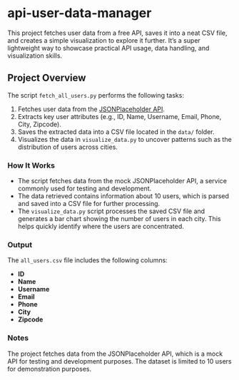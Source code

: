 # api-user-data-manager

This project fetches user data from a free API, saves it into a neat CSV file, and creates a simple visualization to explore it further. It’s a super lightweight way to showcase practical API usage, data handling, and visualization skills.

## Project Overview

The script `fetch_all_users.py` performs the following tasks:
1. Fetches user data from the [JSONPlaceholder API](https://jsonplaceholder.typicode.com/users).
2. Extracts key user attributes (e.g., ID, Name, Username, Email, Phone, City, Zipcode).
3. Saves the extracted data into a CSV file located in the `data/` folder.
4. Visualizes the data in `visualize_data.py` to uncover patterns such as the distribution of users across cities.

### How It Works

- The script fetches data from the mock JSONPlaceholder API, a service commonly used for testing and development.
- The data retrieved contains information about 10 users, which is parsed and saved into a CSV file for further processing.
- The `visualize_data.py` script processes the saved CSV file and generates a bar chart showing the number of users in each city. This helps quickly identify where the users are concentrated.

### Output

The `all_users.csv` file includes the following columns:
- **ID**
- **Name**
- **Username**
- **Email**
- **Phone**
- **City**
- **Zipcode**

### Notes ###
The project fetches data from the JSONPlaceholder API, which is a mock API for testing and development purposes.
The dataset is limited to 10 users for demonstration purposes.
   

